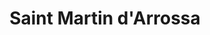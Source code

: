 ---
title: Saint Martin d'Arrossa
url: /saint-martin-darrossa/
latitude: 43.234
longitude: -1.306
---